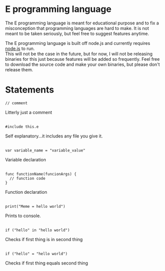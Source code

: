 # E programming language
The E programming language is meant for educational purpose and to fix a misconception that programming languages are hard to make.
It is not meant to be taken seriously, but feel free to suggest features anytime.

The E programming language is built off node.js and currently requires [node.js](https://nodejs.org/en/) to run.<br>
This will not be the case in the future, but for now, I will not be releasing binaries for this just because features will be added so frequently. 
Feel free to download the source code and make your own binaries, but please don't release them.
# Statements
```
// comment
```
Litterly just a comment<br><br>
```
#include this.e
```
Self explanatory...it includes any file you give it.<br><br>
```
var variable_name = "variable_value"
```
Variable declaration<br><br>
```
func functionName(funcionArgs) {
  // function code
}
```
Function declaration<br><br>
```
print("Meme = hello world")
```
Prints to console.<br><br>
```
if ("hello" in "hello world")
```

Checks if first thing is in second thing<br><br>
```
if ("hello" = "hello world")
```

Checks if first thing equals second thing